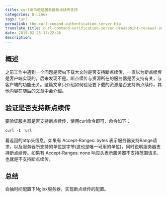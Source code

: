 ```yaml
---
title: curl命令验证服务器断点续传支持
categories: D-Linux
tags: curl
permalink: the-curl-comand-authentication-server-htp
translate_title: curl-command-verification-server-breakpoint-renewal-support
date: 2015-02-25 17:22:26
description:
---
```

## 概述
之前工作中遇到一个问题是爬虫下载大文时是否支持断点续传，一直以为断点续传是客户端实现的，后来发现不是。断点续传与资源所在的服务器是否支持有关，与客户端的功能无关。这篇文章只介绍如何验证要下载的资源是否支持断点续传，其他内容在随后的文章中会介绍。

## 验证是否支持断点续传
要验证服务器是否支持断点续传，使用curl命令即可，命令如下：
```
curl -I 'url'
```
看返回的http头信息，如果有 Accept-Ranges: bytes 表示服务器支持Range请求，以及服务器所支持的单位是字节(这也是唯一可用的单位)，同时说明服务器支持断点续传。如果有 Accept-Ranges: none 响应头表示服务器不支持范围请求，也就是不支持断点续传。


## 总结
会抽时间配置下Nginx服务器，实现断点续传的配置。
<br />
